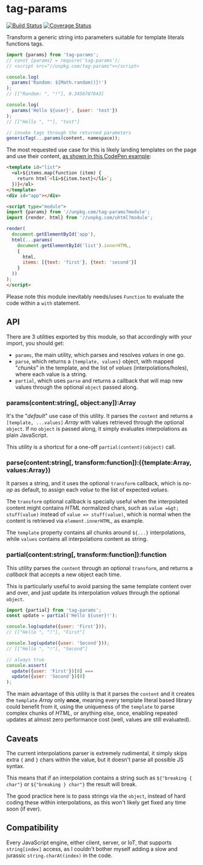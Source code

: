 # tag-params

[![Build Status](https://travis-ci.com/WebReflection/tag-params.svg?branch=master)](https://travis-ci.com/WebReflection/tag-params) [![Coverage Status](https://coveralls.io/repos/github/WebReflection/tag-params/badge.svg?branch=master)](https://coveralls.io/github/WebReflection/tag-params?branch=master)

Transform a generic string into parameters suitable for template literals functions tags.

```js
import {params} from 'tag-params';
// const {params} = require('tag-params');
// <script src="//unpkg.com/tag-params"></script>

console.log(
  params('Random: ${Math.random()}!')
);
// [["Random: ", "!"], 0.3456787643]

console.log(
  params('Hello ${user}', {user: 'test'})
);
// [["Hello ", ""], "test"]

// invoke tags through the returned parameters
genericTag(...params(content, namespace));
```

The most requested use case for this is likely landing templates on the page and use their content, [as shown in this CodePen example](https://codepen.io/WebReflection/pen/OJMRZow?editors=0010):

```html
<template id="list">
  <ul>${items.map(function (item) {
    return html`<li>${item.text}</li>`;
  })}</ul>
</template>
<div id="app"></div>

<script type="module">
import {params} from '//unpkg.com/tag-params?module';
import {render, html} from '//unpkg.com/uhtml?module';

render(
  document.getElementById('app'),
  html(...params(
    document.getElementById('list').innerHTML,
    {
      html,
      items: [{text: 'first'}, {text: 'second'}]
    }
  ))
);
</script>
```

Please note this module inevitably needs/uses `Function` to evaluate the code within a `with` statement.



## API

There are 3 utilities exported by this module, so that accordingly with your import, you should get:

  * `params`, the main utility, which parses and resolves _values_ in one go.
  * `parse`, which returns a `{template, values}` object, with mapped "_chunks_" in the template, and the list of _values_ (interpolations/holes), where each value is a string.
  * `partial`, which uses `parse` and returns a callback that will map new values through the optional `object` passed along.


### params(content:string[, object:any]):Array

It's the "_default_" use case of this utility. It parses the `content` and returns a `[template, ...values]` _Array_ with values retrieved through the optional `object`. If no `object` is passed along, it simply evaluates interpolations as plain JavaScript.

This utility is a shortcut for a one-off `partial(content)(object)` call.


### parse(content:string[, transform:function]):({template:Array, values:Array})

It parses a string, and it uses the optional `transform` callback, which is _no-op_ as default, to assign each _value_ to the list of expected _values_.

The `transform` optional callback is specially useful when the interpolated content might contains _HTML_ normalized chars, such as `value =&gt; stuff(value)` instead of `value => stuff(value)`, which is normal when the content is retrieved via `element.innerHTML`, as example.

The `template` property contains all chunks around `${...}` interpolations, while `values` contains all interpolations content as string.


### partial(content:string[, transform:function]):function

This utility parses the `content` through an optional `transform`, and returns a _callback_ that accepts a new object each time.

This is particularly useful to avoid parsing the same template content over and over, and just update its interpolation _values_ through the optional `object`.

```js
import {partial} from 'tag-params';
const update = partial('Hello ${user}!');

console.log(update({user: 'First'}));
// [["Hello ", "!"], "First"]

console.log(update({user: 'Second'}));
// [["Hello ", "!"], "Second"]

// always true
console.assert(
  update({user: 'First'})[0] ===
  update({user: 'Second'})[0]
);
```

The main advantage of this utility is that it parses the `content` and it creates the `template` _Array_ only **once**, meaning every template literal based library could benefit from it, using the uniqueness of the `template` to parse complex chunks of _HTML_, or anything else, once, enabling repeated updates at almost zero performance cost (well, values are still evaluated).



## Caveats

The current interpolations parser is extremely rudimental, it simply skips extra `{` and `}` chars within the value, but it doesn't parse all possible JS syntax.

This means that if an interpolation contains a string such as `${"breaking { char"}` or `${"breaking } char"}` the result will break.

The good practice here is to pass strings via the `object`, instead of hard coding these within interpolations, as this won't likely get fixed any time soon (if ever).



## Compatibility

Every JavaScript engine, either client, server, or IoT, that supports `string[index]` access, as I couldn't bother myself adding a slow and jurassic `string.charAt(index)` in the code.
